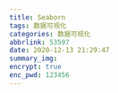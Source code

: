 ```yaml
---
title: Seaborn
tags: 数据可视化
categories: 数据可视化
abbrlink: 53597
date: 2020-12-13 21:29:47
summary_img:
encrypt: true
enc_pwd: 123456
---
```

